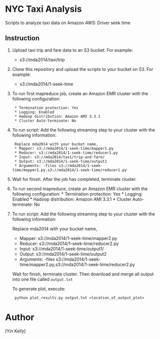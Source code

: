 NYC Taxi Analysis
========

Scripts to analyze taxi data on Amazon AWS: Driver seek time

Instruction
-----------

1. Upload taxi trip and fare data to an S3 bucket. For example:
    *  s3://mda2014/taxi/trip

2. Clone this repository and upload the scripts to your bucket on S3. For example:

    * s3://mda2014/1-seek-time

3. To run first mapreduce job, create an Amazon EMR cluster with the following configuration:

        * Termination protection: Yes
        * Logging: Enabled
        * Hadoop distribution: Amazon AMI 3.3.1
        * Cluster Auto-terminate: No
        
4. To run script: Add the following streaming step to your cluster with the following information:

        Replace mda2014 with your bucket name,
        * Mapper: s3://mda2014/1-seek-time/mapper1.py
        * Reducer: s3://mda2014/1-seek-time/reducer1.py
        * Input: s3://mda2014/taxi/trip-and-fare/
        * Output: s3://mda2014/1-seek-time/output1
        * Arguments: -files s3://mda2014/1-seek-time/mapper1.py,s3://mda2014/1-seek-time/reducer1.py

5. Wait for finish. After the job has completed, terminate cluster.

6. To run second mapreduce, create an Amazon EMR cluster with the following configuration:
        * Termination protection: Yes
        * Logging: Enabled
        * Hadoop distribution: Amazon AMI 3.3.1
        * Cluster Auto-terminate: No

7. To run script: Add the following streaming step to your cluster with the following information:

    Replace mda2014 with your bucket name,
    * Mapper: s3://mda2014/1-seek-time/mapper2.py
    * Reducer: s3://mda2014/1-seek-time/reducer2.py
    * Input: s3://mda2014/1-seek-time/output1/
    * Output: s3://mda2014/1-seek-time/output2
    * Arguments: -files s3://mda2014/1-seek-time/mapper2.py,s3://mda2014/1-seek-time/reducer2.py

    Wait for finish, terminate cluster. Then download and merge all output into one file called `output.txt`

    To generate plot, execute:

        python plot_results.py output.txt <location_of_output_plot>


Author
======

[Yin Kelly]


